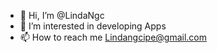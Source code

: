 - 👋 Hi, I’m @LindaNgc
- 👀 I’m interested in developing Apps
- 📫 How to reach me Lindangcipe@gmail.com

<!---
LindaNgc/LindaNgc is a ✨ special ✨ repository because its `README.md` (this file) appears on your GitHub profile.
You can click the Preview link to take a look at your changes.
--->
